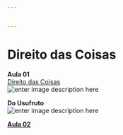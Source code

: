 ```yaml
---


---
```

<h1 id="direito-das-coisas">Direito das Coisas</h1>
<p><strong>Aula 01</strong><br>
<a href="https://1drv.ms/p/s!AjO4oAHV5BZuhJMx4An4dj7nG7RECA?e=7txmvM">Direito das Coisas</a><br>
<img src="https://i.pinimg.com/originals/c3/c8/c8/c3c8c818179dbf050f6b67363daa7dcf.jpg" alt="enter image description here"></p>
<p><strong>Do Usufruto</strong><br>
<img src="https://direitoturmab.files.wordpress.com/2013/05/usufruto.png" alt="enter image description here"></p>

**[Aula 02](https://github.com/ErisonBarros/LegislacaoTerritorial/blob/master/README5.md)**


<!--stackedit_data:
eyJoaXN0b3J5IjpbLTE3NzMzNzIyNDMsLTQzNDI3OTY4OF19
-->